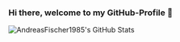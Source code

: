 ### Hi there, welcome to my GitHub-Profile 👋

![AndreasFischer1985's GitHub Stats](https://github-readme-stats.vercel.app/api?username=AndreasFischer1985&count_private=false&theme=dracula&show_icons=true)

<!--
**AndreasFischer1985/AndreasFischer1985** is a ✨ _special_ ✨ repository because its `README.md` (this file) appears on your GitHub profile.

Here are some ideas to get you started:

- 🔭 I’m currently working on ...
- 🌱 I’m currently learning ...
- 👯 I’m looking to collaborate on ...
- 🤔 I’m looking for help with ...
- 💬 Ask me about ...
- 📫 How to reach me: ...
- 😄 Pronouns: ...
- ⚡ Fun fact: ...
-->
